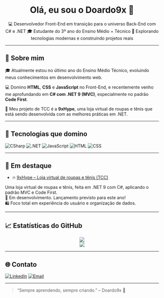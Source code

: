 <h1 align="center">Olá, eu sou o Doardo9x 👋</h1>

<p align="center">
  💻 Desenvolvedor Front-End em transição para o universo Back-End com C# e .NET  
  🎓 Estudante do 3º ano do Ensino Médio + Técnico  
  🚀 Explorando tecnologias modernas e construindo projetos reais
</p>

---

## 🧠 Sobre mim

🎓 Atualmente estou no último ano do Ensino Médio Técnico, evoluindo meus conhecimentos em desenvolvimento web.

💻 Domino **HTML**, **CSS** e **JavaScript** no Front-End, e recentemente venho me aprofundando em **C# com .NET 9 (MVC)**, especialmente no padrão **Code First**.

🧵 Meu projeto de TCC é a **9xHype**, uma loja virtual de roupas e tênis que está sendo desenvolvida com as melhores práticas em .NET.

---

## 💼 Tecnologias que domino
![CSharp](https://img.shields.io/badge/C%23-239120?style=for-the-badge&logo=c-sharp&logoColor=white)
![.NET](https://img.shields.io/badge/.NET-512BD4?style=for-the-badge&logo=dotnet&logoColor=white)
![JavaScript](https://img.shields.io/badge/JavaScript-F7DF1E?style=for-the-badge&logo=javascript&logoColor=black)
![HTML](https://img.shields.io/badge/HTML5-E34F26?style=for-the-badge&logo=html5&logoColor=white)
![CSS](https://img.shields.io/badge/CSS3-1572B6?style=for-the-badge&logo=css3)

---

## 📌 Em destaque
- 🔥 [9xHype – Loja virtual de roupas e tênis (TCC)](https://github.com/doardo9x/9x-hype-tcc)

Uma loja virtual de roupas e tênis, feita em .NET 9 com C#, aplicando o padrão MVC e Code First.  
🔧 Em desenvolvimento. Lançamento previsto para este ano!  
🛍️ Foco total em experiência do usuário e organização de dados.

---

## 📈 Estatísticas do GitHub

<p align="center">
  <img src="https://github-readme-stats.vercel.app/api?username=Doardo9x&show_icons=true&theme=radical" />
  <br />
  <img src="https://github-readme-stats.vercel.app/api/top-langs/?username=Doardo9x&layout=compact&theme=radical" />
</p>

---

## 🌐 Contato

[![LinkedIn](https://img.shields.io/badge/-LinkedIn-0A66C2?style=for-the-badge&logo=linkedin&logoColor=white)](https://www.linkedin.com/in/eduardo-ribeiro-b65826304/)
[![Email](https://img.shields.io/badge/-Email-D14836?style=for-the-badge&logo=gmail&logoColor=white)](mailto:eduardo010304@gmail.com)

---

> “Sempre aprendendo, sempre criando.” – Doardo9x 🚀
